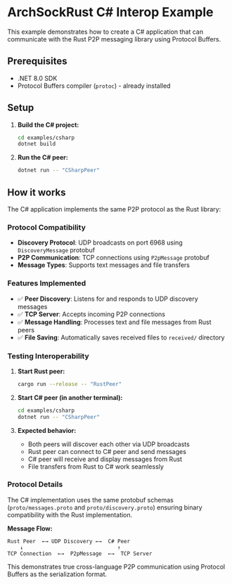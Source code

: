 # ArchSockRust C# Interop Example

This example demonstrates how to create a C# application that can communicate with the Rust P2P messaging library using Protocol Buffers.

## Prerequisites

- .NET 8.0 SDK
- Protocol Buffers compiler (`protoc`) - already installed

## Setup

1. **Build the C# project:**
   ```bash
   cd examples/csharp
   dotnet build
   ```

2. **Run the C# peer:**
   ```bash
   dotnet run -- "CSharpPeer"
   ```

## How it works

The C# application implements the same P2P protocol as the Rust library:

### Protocol Compatibility

- **Discovery Protocol**: UDP broadcasts on port 6968 using `DiscoveryMessage` protobuf
- **P2P Communication**: TCP connections using `P2pMessage` protobuf  
- **Message Types**: Supports text messages and file transfers

### Features Implemented

- ✅ **Peer Discovery**: Listens for and responds to UDP discovery messages
- ✅ **TCP Server**: Accepts incoming P2P connections
- ✅ **Message Handling**: Processes text and file messages from Rust peers
- ✅ **File Saving**: Automatically saves received files to `received/` directory

### Testing Interoperability

1. **Start Rust peer:**
   ```bash
   cargo run --release -- "RustPeer"
   ```

2. **Start C# peer (in another terminal):**
   ```bash
   cd examples/csharp
   dotnet run -- "CSharpPeer"
   ```

3. **Expected behavior:**
   - Both peers will discover each other via UDP broadcasts
   - Rust peer can connect to C# peer and send messages
   - C# peer will receive and display messages from Rust
   - File transfers from Rust to C# work seamlessly

### Protocol Details

The C# implementation uses the same protobuf schemas (`proto/messages.proto` and `proto/discovery.proto`) ensuring binary compatibility with the Rust implementation.

**Message Flow:**
```
Rust Peer  ←→ UDP Discovery ←→  C# Peer
    ↓                              ↑
TCP Connection  ←→  P2pMessage  ←→  TCP Server
```

This demonstrates true cross-language P2P communication using Protocol Buffers as the serialization format.